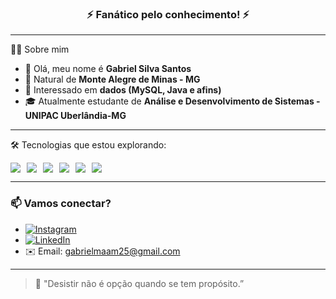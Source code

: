 <h3 align="center">⚡️ Fanático pelo conhecimento! ⚡️</h3>

---

 👨‍💻 Sobre mim
- 👋 Olá, meu nome é **Gabriel Silva Santos**
- 📍 Natural de **Monte Alegre de Minas - MG**
- 🧠 Interessado em **dados (MySQL, Java e afins)**
- 🎓 Atualmente estudante de **Análise e Desenvolvimento de Sistemas - UNIPAC Uberlândia-MG**

---

🛠️ Tecnologias que estou explorando:
<div style="display: flex; gap: 10px;">
<img src="https://img.shields.io/badge/Java-ED8B00?style=for-the-badge&logo=openjdk&logoColor=white"/>
<img src="https://img.shields.io/badge/MySQL-00758F?style=for-the-badge&logo=mysql&logoColor=white"/>
<img src="https://img.shields.io/badge/HTML5-E44D26?style=for-the-badge&logo=html5&logoColor=white"/>
<img src="https://img.shields.io/badge/CSS3-1572B6?style=for-the-badge&logo=css3&logoColor=white"/>
<img src="https://img.shields.io/badge/PHP-777BB4?style=for-the-badge&logo=php&logoColor=white"/>
<img src="https://img.shields.io/badge/JavaScript-F7DF1E?style=for-the-badge&logo=javascript&logoColor=black"/>
</div>

---

### 📫 Vamos conectar?

- [![Instagram](https://img.shields.io/badge/@santos_gbss-DD2A7B?style=for-the-badge&logo=instagram&logoColor=white)](https://www.instagram.com/santos_gbss/)
- [![LinkedIn](https://img.shields.io/badge/LinkedIn-0A66C2?style=for-the-badge&logo=linkedin&logoColor=white)](https://www.linkedin.com/in/gabriel-silva-santos-9833952b2/)
- ✉️ Email: gabrielmaam25@gmail.com  


---

> 🧠 "Desistir não é opção quando se tem propósito.”

